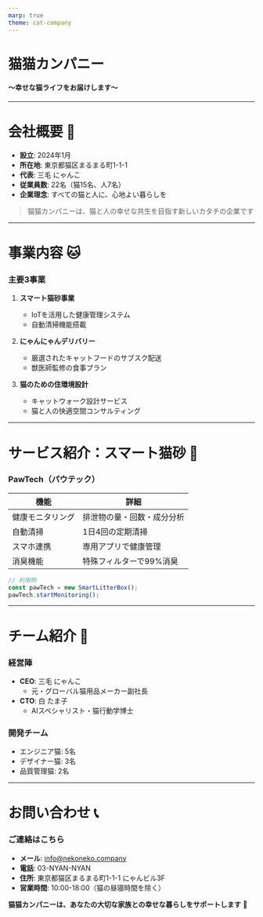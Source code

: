 ```yaml
---
marp: true
theme: cat-company
---
```


<!-- _class: title -->

# 猫猫カンパニー
#### ～幸せな猫ライフをお届けします～

---

# 会社概要 🏢

- **設立**: 2024年1月
- **所在地**: 東京都猫区まるまる町1-1-1
- **代表**: 三毛 にゃんこ
- **従業員数**: 22名（猫15名、人7名）
- **企業理念**: すべての猫と人に、心地よい暮らしを

> 猫猫カンパニーは、猫と人の幸せな共生を目指す新しいカタチの企業です

---

# 事業内容 🐱

### 主要3事業

1. **スマート猫砂事業**
   - IoTを活用した健康管理システム
   - 自動清掃機能搭載

2. **にゃんにゃんデリバリー**
   - 厳選されたキャットフードのサブスク配送
   - 獣医師監修の食事プラン

3. **猫のための住環境設計**
   - キャットウォーク設計サービス
   - 猫と人の快適空間コンサルティング

---

# サービス紹介：スマート猫砂 🌟

### PawTech（パウテック）

| 機能 | 詳細 |
|-----|------|
| 健康モニタリング | 排泄物の量・回数・成分分析 |
| 自動清掃 | 1日4回の定期清掃 |
| スマホ連携 | 専用アプリで健康管理 |
| 消臭機能 | 特殊フィルターで99%消臭 |

```javascript
// 利用例
const pawTech = new SmartLitterBox();
pawTech.startMonitoring();
```

---

# チーム紹介 👥

### 経営陣
- **CEO**: 三毛 にゃんこ
  - 元・グローバル猫用品メーカー副社長
- **CTO**: 白 たま子
  - AIスペシャリスト・猫行動学博士

### 開発チーム
- エンジニア猫: 5名
- デザイナー猫: 3名
- 品質管理猫: 2名

---

# お問い合わせ 📞

### ご連絡はこちら
- **メール**: info@nekoneko.company
- **電話**: 03-NYAN-NYAN
- **住所**: 東京都猫区まるまる町1-1-1 にゃんビル3F
- **営業時間**: 10:00-18:00（猫の昼寝時間を除く）

**猫猫カンパニーは、あなたの大切な家族との幸せな暮らしをサポートします** 🐾
